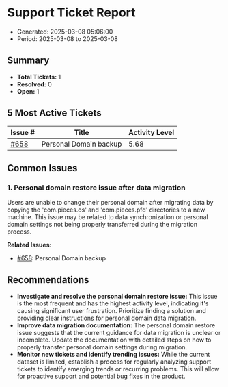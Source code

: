 # Support Ticket Report
- Generated: 2025-03-08 05:06:00
- Period: 2025-03-08 to 2025-03-08

## Summary
- **Total Tickets:** 1
- **Resolved:** 0
- **Open:** 1

## 5 Most Active Tickets
| Issue # | Title | Activity Level |
|---------|-------|----------------|
| [#658](https://github.com/pieces-app/support/issues/658) | Personal Domain backup | 5.68 |

## Common Issues
### 1. Personal domain restore issue after data migration
Users are unable to change their personal domain after migrating data by copying the 'com.pieces.os' and 'com.pieces.pfd' directories to a new machine. This issue may be related to data synchronization or personal domain settings not being properly transferred during the migration process. 

**Related Issues:**
- [#658](https://github.com/pieces-app/support/issues/658): Personal Domain backup


## Recommendations
- **Investigate and resolve the personal domain restore issue:** This issue is the most frequent and has the highest activity level, indicating it's causing significant user frustration. Prioritize finding a solution and providing clear instructions for personal domain data migration.
- **Improve data migration documentation:** The personal domain restore issue suggests that the current guidance for data migration is unclear or incomplete. Update the documentation with detailed steps on how to properly transfer personal domain settings during migration.
- **Monitor new tickets and identify trending issues:** While the current dataset is limited, establish a process for regularly analyzing support tickets to identify emerging trends or recurring problems. This will allow for proactive support and potential bug fixes in the product.
